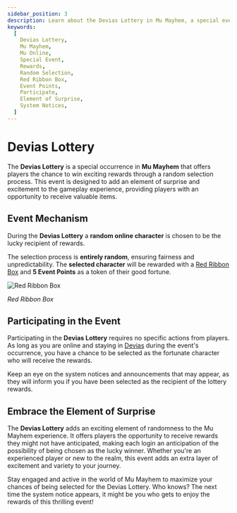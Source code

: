 ```yaml
---
sidebar_position: 3
description: Learn about the Devias Lottery in Mu Mayhem, a special event where players have the chance to win exciting rewards through a random selection process. Understand the event mechanism, how to participate, and embrace the element of surprise as you anticipate being the lucky recipient.
keywords:
  [
    Devias Lottery,
    Mu Mayhem,
    Mu Online,
    Special Event,
    Rewards,
    Random Selection,
    Red Ribbon Box,
    Event Points,
    Participate,
    Element of Surprise,
    System Notices,
  ]
---
```


# Devias Lottery

The **Devias Lottery** is a special occurrence in **Mu Mayhem** that offers players the chance to win exciting rewards through a random selection process. This event is designed to add an element of surprise and excitement to the gameplay experience, providing players with an opportunity to receive valuable items.

## Event Mechanism

During the **Devias Lottery** a **random online character** is chosen to be the lucky recipient of rewards.

The selection process is **entirely random**, ensuring fairness and unpredictability. The **selected character** will be rewarded with a [Red Ribbon Box](/items/item-bags/misc/red-ribbon-box) and **5 Event Points** as a token of their good fortune.

![Red Ribbon Box](/img/items/item-bags/box-of-red-ribbon.png)

_Red Ribbon Box_

## Participating in the Event

Participating in the **Devias Lottery** requires no specific actions from players. As long as you are online and staying in [Devias](/maps/devias) during the event's occurrence, you have a chance to be selected as the fortunate character who will receive the rewards.

Keep an eye on the system notices and announcements that may appear, as they will inform you if you have been selected as the recipient of the lottery rewards.

## Embrace the Element of Surprise

The **Devias Lottery** adds an exciting element of randomness to the Mu Mayhem experience. It offers players the opportunity to receive rewards they might not have anticipated, making each login an anticipation of the possibility of being chosen as the lucky winner. Whether you're an experienced player or new to the realm, this event adds an extra layer of excitement and variety to your journey.

Stay engaged and active in the world of Mu Mayhem to maximize your chances of being selected for the Devias Lottery. Who knows? The next time the system notice appears, it might be you who gets to enjoy the rewards of this thrilling event!
